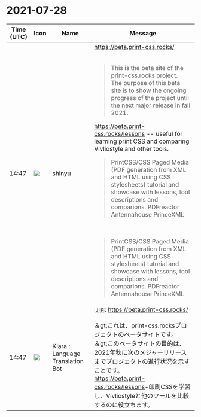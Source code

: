 # 2021-07-28

|Time (UTC)|Icon|Name|Message|
|---|---|---|---|
|14:47|![](https://avatars.slack-edge.com/2018-04-27/354445776386_e258f5ed5ba887b08668_72.jpg)|shinyu|<https://beta.print-css.rocks/><br><br><blockquote>This is the beta site of the print-css.rocks project.<br>The purpose of this beta site is to show the ongoing progress of the project until the next major release in fall 2021.</blockquote><https://beta.print-css.rocks/lessons> -- useful for learning print CSS and comparing Vivliostyle and other tools.<br><blockquote>PrintCSS/CSS Paged Media (PDF generation from XML and HTML using CSS stylesheets) tutorial and showcase with lessons, tool descriptions and comparions. PDFreactor Antennahouse PrinceXML</blockquote><br><blockquote>PrintCSS/CSS Paged Media (PDF generation from XML and HTML using CSS stylesheets) tutorial and showcase with lessons, tool descriptions and comparions. PDFreactor Antennahouse PrinceXML</blockquote>|
|14:47|![](https://avatars.slack-edge.com/2021-08-02/2324149410423_2aa7423c4133ecb9f168_72.png)|Kiara : Language Translation Bot|🇯🇵: <https://beta.print-css.rocks/><br><br>＆gt;これは、print-css.rocksプロジェクトのベータサイトです。<br>＆gt;このベータサイトの目的は、2021年秋に次のメジャーリリースまでプロジェクトの進行状況を示すことです。<br><https://beta.print-css.rocks/lessons>-印刷CSSを学習し、Vivliostyleと他のツールを比較するのに役立ちます。|

